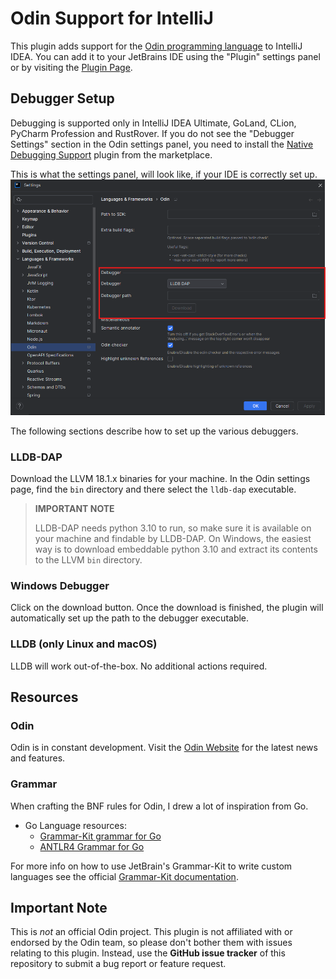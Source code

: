 # Odin Support for IntelliJ

This plugin adds support for the [Odin programming language](https://www.odin-lang.org) to IntelliJ IDEA.
You can add it to your JetBrains IDE using the "Plugin" settings panel or by visiting
the [Plugin Page](https://plugins.jetbrains.com/plugin/22933-odin-lang-support).

## Debugger Setup

Debugging is supported only in IntelliJ IDEA Ultimate, GoLand, CLion, PyCharm Profession and
RustRover. If you do not see the "Debugger Settings" section in the Odin settings panel, you need to install
the  [Native Debugging Support](https://plugins.jetbrains.com/plugin/12775-native-debugging-support) plugin 
from the marketplace.

This is what the settings panel, will look like, if your IDE is correctly set up.
![Debugger Settings](debugger-settings.png)

The following sections describe how to set up the various debuggers.

### LLDB-DAP

Download the LLVM 18.1.x binaries for your machine. In the Odin settings
page, find the `bin` directory and there select the `lldb-dap` executable.

> **IMPORTANT NOTE**
>
> LLDB-DAP needs python 3.10 to run, so make sure it is available on your machine
> and findable by LLDB-DAP. On Windows, the easiest way is to download embeddable python 3.10 and extract
> its contents to the LLVM `bin` directory.

### Windows Debugger

Click on the download button. Once the download is finished, the plugin
will automatically set up the path to the debugger executable.

### LLDB (only Linux and macOS)

LLDB will work out-of-the-box. No additional actions required.

## Resources

### Odin

Odin is in constant development. Visit the  [Odin Website](https://www.odin-lang.org)
for the latest news and features.

### Grammar

When crafting the BNF rules for Odin, I drew a lot of inspiration from Go.

* Go Language resources:
    * [Grammar-Kit grammar for Go](https://github.com/go-lang-plugin-org/go-lang-idea-plugin/blob/master/grammars/go.bnf)
    * [ANTLR4 Grammar for Go](https://github.com/antlr/grammars-v4/blob/master/golang/)

For more info on how to use JetBrain's Grammar-Kit to write custom languages see the official
[Grammar-Kit documentation](https://github.com/JetBrains/Grammar-Kit/blob/master/HOWTO.md).

## Important Note

This is _not_ an official Odin project.
This plugin is not affiliated with or endorsed by the Odin team, so please
don't bother them with issues relating to this plugin. Instead, use the
**GitHub issue tracker** of this repository to submit a bug report or feature request.
